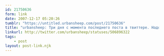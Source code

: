 ```yaml
---
id: 21750636
form: link
date: 2007-12-17 05:20:26
tumblr: "https://untitled.urbansheep.com/post/21750636"
title: "urbansheep: Три дня с момента последнего поста в твиттере. Надо же... Не общаться ни с кем - сверхкомфортно. Доживем так до нового года? Или до февраля?"
linkurl: http://twitter.com/urbansheep/statuses/506896322
tags:
    - post
layout: post-link.njk
---
```


